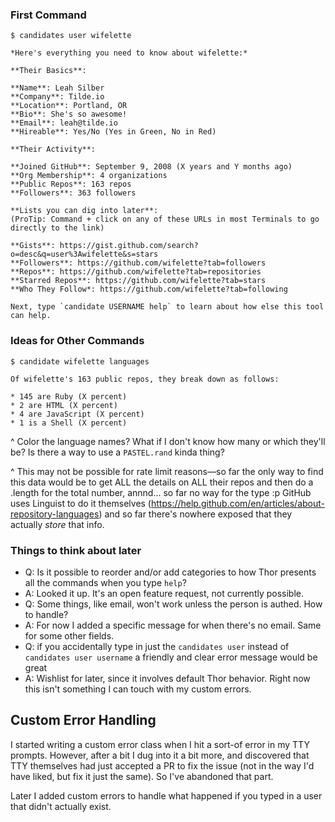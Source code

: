 ### First Command

```shell
$ candidates user wifelette

*Here's everything you need to know about wifelette:*

**Their Basics**:

**Name**: Leah Silber
**Company**: Tilde.io
**Location**: Portland, OR
**Bio**: She's so awesome!
**Email**: leah@tilde.io
**Hireable**: Yes/No (Yes in Green, No in Red)

**Their Activity**:

**Joined GitHub**: September 9, 2008 (X years and Y months ago)
**Org Membership**: 4 organizations
**Public Repos**: 163 repos
**Followers**: 363 followers

**Lists you can dig into later**:
(ProTip: Command + click on any of these URLs in most Terminals to go directly to the link)

**Gists**: https://gist.github.com/search?o=desc&q=user%3Awifelette&s=stars
**Followers**: https://github.com/wifelette?tab=followers
**Repos**: https://github.com/wifelette?tab=repositories
**Starred Repos**: https://github.com/wifelette?tab=stars
**Who They Follow*: https://github.com/wifelette?tab=following

Next, type `candidate USERNAME help` to learn about how else this tool can help.
```

### Ideas for Other Commands

```
$ candidate wifelette languages

Of wifelette's 163 public repos, they break down as follows:

* 145 are Ruby (X percent)
* 2 are HTML (X percent)
* 4 are JavaScript (X percent)
* 1 is a Shell (X percent)
```

^ Color the language names? What if I don't know how many or which they'll be? Is there a way to use a `PASTEL.rand` kinda thing?

^ This may not be possible for rate limit reasons—so far the only way to find this data would be to get ALL the details on ALL their repos and then do a .length for the total number, annnd... so far no way for the type :p GitHub uses Linguist to do it themselves (https://help.github.com/en/articles/about-repository-languages) and so far there's nowhere exposed that they actually _store_ that info.

### Things to think about later

- Q: Is it possible to reorder and/or add categories to how Thor presents all the commands when you type `help`?
- A: Looked it up. It's an open feature request, not currently possible.
- Q: Some things, like email, won't work unless the person is authed. How to handle?
- A: For now I added a specific message for when there's no email. Same for some other fields.
- Q: if you accidentally type in just the `candidates user` instead of `candidates user username` a friendly and clear error message would be great
- A: Wishlist for later, since it involves default Thor behavior. Right now this isn't something I can touch with my custom errors.

## Custom Error Handling

I started writing a custom error class when I hit a sort-of error in my TTY prompts. However, after a bit I dug into it a bit more, and discovered that TTY themselves had just accepted a PR to fix the issue (not in the way I'd have liked, but fix it just the same). So I've abandoned that part.

Later I added custom errors to handle what happened if you typed in a user that didn't actually exist.
